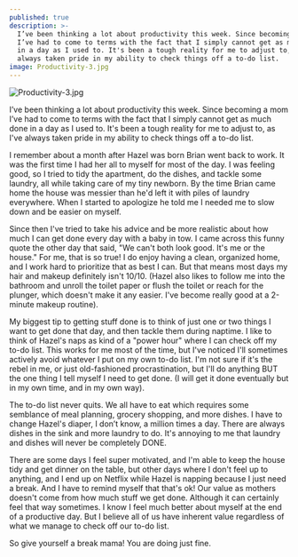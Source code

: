 ```yaml
---
published: true
description: >-
  I’ve been thinking a lot about productivity this week. Since becoming a mom
  I’ve had to come to terms with the fact that I simply cannot get as much done
  in a day as I used to. It's been a tough reality for me to adjust to, as I've
  always taken pride in my ability to check things off a to-do list.
image: Productivity-3.jpg
---
```

![Productivity-3.jpg]({{site.baseurl}}/img/Productivity-3.jpg)

I’ve been thinking a lot about productivity this week. Since becoming a mom I’ve had to come to terms with the fact that I simply cannot get as much done in a day as I used to. It's been a tough reality for me to adjust to, as I've always taken pride in my ability to check things off a to-do list. 

I remember about a month after Hazel was born Brian went back to work. It was the first time I had her all to myself for most of the day. I was feeling good, so I tried to tidy the apartment, do the dishes, and tackle some laundry, all while taking care of my tiny newborn. By the time Brian came home the house was messier than he'd left it with piles of laundry everywhere. When I started to apologize he told me I needed me to slow down and be easier on myself. 

Since then I've tried to take his advice and be more realistic about how much I can get done every day with a baby in tow. I came across this funny quote the other day that said, "We can't both look good. It's me or the house." For me, that is so true! I do enjoy having a clean, organized home, and I work hard to prioritize that as best I can. But that means most days my hair and makeup definitely isn't 10/10. (Hazel also likes to follow me into the bathroom and unroll the toilet paper or flush the toilet or reach for the plunger, which doesn't make it any easier. I've become really good at a 2-minute makeup routine).

My biggest tip to getting stuff done is to think of just one or two things I want to get done that day, and then tackle them during naptime. I like to think of Hazel's naps as kind of a "power hour" where I can check off my to-do list. This works for me most of the time, but I've noticed I'll sometimes actively avoid whatever I put on my own to-do list. I'm not sure if it's the rebel in me, or just old-fashioned procrastination, but I'll do anything BUT the one thing I tell myself I need to get done. (I will get it done eventually but in my own time, and in my own way). 

The to-do list never quits. We all have to eat which requires some semblance of meal planning, grocery shopping, and more dishes. I have to change Hazel's diaper, I don’t know, a million times a day. There are always dishes in the sink and more laundry to do. It's annoying to me that laundry and dishes will never be completely DONE. 

There are some days I feel super motivated, and I'm able to keep the house tidy and get dinner on the table, but other days where I don't feel up to anything, and I end up on Netflix while Hazel is napping because I just need a break. And I have to remind myself that that's ok! Our value as mothers doesn't come from how much stuff we get done. Although it can certainly feel that way sometimes. I know I feel much better about myself at the end of a productive day. But I believe all of us have inherent value regardless of what we manage to check off our to-do list. 

So give yourself a break mama! You are doing just fine.
